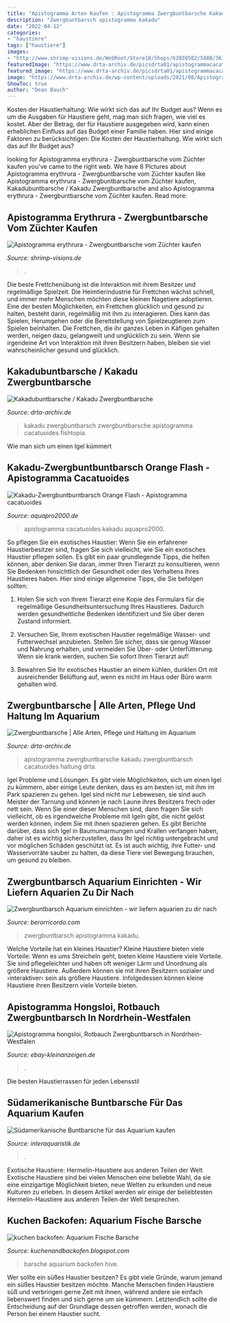 ```yaml
---
title: "Apistogramma Arten Kaufen : Apistogramma Zwergbuntbarsche Kakadu Zwergbuntbarsch Cacatuoides Haltung Drta"
description: "Zwergbuntbarsch apistogramma kakadu"
date: "2022-04-12"
categories:
- "haustiere"
tags: ["haustiere"]
images:
- "http://www.shrimp-visions.de/WebRoot/Store18/Shops/62020582/588B/3612/2284/FA33/33D6/C0A8/2BBA/299A/Apistogramma_erythrura1.jpg"
featuredImage: "https://www.drta-archiv.de/picsdrta01/apistogrammacacatuoides01.jpg"
featured_image: "https://www.drta-archiv.de/picsdrta01/apistogrammacacatuoides01.jpg"
image: "https://www.drta-archiv.de/wp-content/uploads/2021/08/Apistogramma-Cacatuoides-–-Kakadu-Zwergbuntbarsch-Image-1-300x163.jpg"
ShowToc: true
author: "Dean Bauch"
---
```



Kosten der Haustierhaltung: Wie wirkt sich das auf Ihr Budget aus?
Wenn es um die Ausgaben für Haustiere geht, mag man sich fragen, wie viel es kostet. Aber der Betrag, der für Haustiere ausgegeben wird, kann einen erheblichen Einfluss auf das Budget einer Familie haben. Hier sind einige Faktoren zu berücksichtigen:
Die Kosten der Haustierhaltung. Wie wirkt sich das auf Ihr Budget aus?

	

		
looking for Apistogramma erythrura - Zwergbuntbarsche vom Züchter kaufen you've came to the right web. We have 8 Pictures about Apistogramma erythrura - Zwergbuntbarsche vom Züchter kaufen like Apistogramma erythrura - Zwergbuntbarsche vom Züchter kaufen, Kakadubuntbarsche / Kakadu Zwergbuntbarsche and also Apistogramma erythrura - Zwergbuntbarsche vom Züchter kaufen. Read more:
		
    
## Apistogramma Erythrura - Zwergbuntbarsche Vom Züchter Kaufen

<img loading=lazy src="http://www.shrimp-visions.de/WebRoot/Store18/Shops/62020582/588B/3612/2284/FA33/33D6/C0A8/2BBA/299A/Apistogramma_erythrura1.jpg" onerror="this.onerror=null;this.src='https://tse4.mm.bing.net/th?id=OIP.SawUD1EoUBgixIg5y8VVfAAAAA&amp;pid=15.1';" alt="Apistogramma erythrura - Zwergbuntbarsche vom Züchter kaufen">

_Source: shrimp-visions.de_

>. 

	

Die beste Frettchenübung ist die Interaktion mit ihrem Besitzer und regelmäßige Spielzeit.
Die Heimtierindustrie für Frettchen wächst schnell, und immer mehr Menschen möchten diese kleinen Nagetiere adoptieren. Eine der besten Möglichkeiten, ein Frettchen glücklich und gesund zu halten, besteht darin, regelmäßig mit ihm zu interagieren. Dies kann das Spielen, Herumgehen oder die Bereitstellung von Spielzeugtieren zum Spielen beinhalten. Die Frettchen, die ihr ganzes Leben in Käfigen gehalten werden, neigen dazu, gelangweilt und unglücklich zu sein. Wenn sie irgendeine Art von Interaktion mit ihren Besitzern haben, bleiben sie viel wahrscheinlicher gesund und glücklich.

    
## Kakadubuntbarsche / Kakadu Zwergbuntbarsche

<img loading=lazy src="https://www.drta-archiv.de/wp-content/uploads/2021/08/Apistogramma-Cacatuoides-–-Kakadu-Zwergbuntbarsch-Image-1-300x163.jpg" onerror="this.onerror=null;this.src='https://tse2.mm.bing.net/th?id=OIP.Q0wd-an_i8gcbGLMyWdjeAAAAA&amp;pid=15.1';" alt="Kakadubuntbarsche / Kakadu Zwergbuntbarsche">

_Source: drta-archiv.de_

>kakadu zwergbuntbarsch zwergbuntbarsche apistogramma cacatuoides fishtopia. 

	

Wie man sich um einen Igel kümmert

    
## Kakadu-Zwergbuntbuntbarsch Orange Flash - Apistogramma Cacatuoides

<img loading=lazy src="https://www.aquapro2000.de/media/catalog/product/cache/1/image/1024x/c657acbaa43513bfcb392d597dba2b11/a/p/apistogramma_cacatuoides_3x_orange_3.jpg" onerror="this.onerror=null;this.src='https://tse3.mm.bing.net/th?id=OIP.Pt3-PAbGrCqthpzMCiIYSwHaE8&amp;pid=15.1';" alt="Kakadu-Zwergbuntbuntbarsch Orange Flash - Apistogramma cacatuoides">

_Source: aquapro2000.de_

>apistogramma cacatuoides kakadu aquapro2000. 

	

So pflegen Sie ein exotisches Haustier:
Wenn Sie ein erfahrener Haustierbesitzer sind, fragen Sie sich vielleicht, wie Sie ein exotisches Haustier pflegen sollen. Es gibt ein paar grundlegende Tipps, die helfen können, aber denken Sie daran, immer Ihren Tierarzt zu konsultieren, wenn Sie Bedenken hinsichtlich der Gesundheit oder des Verhaltens Ihres Haustieres haben. Hier sind einige allgemeine Tipps, die Sie befolgen sollten:
1. Holen Sie sich von Ihrem Tierarzt eine Kopie des Formulars für die regelmäßige Gesundheitsuntersuchung Ihres Haustieres. Dadurch werden gesundheitliche Bedenken identifiziert und Sie über deren Zustand informiert.

2. Versuchen Sie, Ihrem exotischen Haustier regelmäßige Wasser- und Futterwechsel anzubieten. Stellen Sie sicher, dass sie genug Wasser und Nahrung erhalten, und vermeiden Sie Über- oder Unterfütterung. Wenn sie krank werden, suchen Sie sofort Ihren Tierarzt auf!

3. Bewahren Sie Ihr exotisches Haustier an einem kühlen, dunklen Ort mit ausreichender Belüftung auf, wenn es nicht im Haus oder Büro warm gehalten wird.

    
## Zwergbuntbarsche | Alle Arten, Pflege Und Haltung Im Aquarium

<img loading=lazy src="https://www.drta-archiv.de/picsdrta01/apistogrammacacatuoides01.jpg" onerror="this.onerror=null;this.src='https://tse3.mm.bing.net/th?id=OIP.ePrJCjlhVgKZGaIlcB-lNAHaFD&amp;pid=15.1';" alt="Zwergbuntbarsche | Alle Arten, Pflege und Haltung im Aquarium">

_Source: drta-archiv.de_

>apistogramma zwergbuntbarsche kakadu zwergbuntbarsch cacatuoides haltung drta. 

	

Igel Probleme und Lösungen.
Es gibt viele Möglichkeiten, sich um einen Igel zu kümmern, aber einige Leute denken, dass es am besten ist, mit ihm im Park spazieren zu gehen. Igel sind nicht nur Lebewesen, sie sind auch Meister der Tarnung und können je nach Laune ihres Besitzers frech oder nett sein. Wenn Sie einer dieser Menschen sind, dann fragen Sie sich vielleicht, ob es irgendwelche Probleme mit Igeln gibt, die nicht gelöst werden können, indem Sie mit ihnen spazieren gehen.
Es gibt Berichte darüber, dass sich Igel in Baumumarmungen und Krallen verfangen haben, daher ist es wichtig sicherzustellen, dass Ihr Igel richtig untergebracht und vor möglichen Schäden geschützt ist. Es ist auch wichtig, ihre Futter- und Wasservorräte sauber zu halten, da diese Tiere viel Bewegung brauchen, um gesund zu bleiben.

    
## Zwergbuntbarsch Aquarium Einrichten - Wir Liefern Aquarien Zu Dir Nach

<img loading=lazy src="https://berorricordo.com/cmhqpt/80vAK3ogkkVNxOMfdqRWXgHaEK.jpg" onerror="this.onerror=null;this.src='https://tse1.mm.bing.net/th?id=OIP.wxdMIjVe0INNpvO6i9zheAAAAA&amp;pid=15.1';" alt="Zwergbuntbarsch Aquarium einrichten - wir liefern aquarien zu dir nach">

_Source: berorricordo.com_

>zwergbuntbarsch apistogramma kakadu. 

	

Welche Vorteile hat ein kleines Haustier?
Kleine Haustiere bieten viele Vorteile:
Wenn es ums Streicheln geht, bieten kleine Haustiere viele Vorteile. Sie sind pflegeleichter und haben oft weniger Lärm und Unordnung als größere Haustiere. Außerdem können sie mit ihren Besitzern sozialer und ›interaktiver‹ sein als größere Haustiere. Infolgedessen können kleine Haustiere ihren Besitzern viele Vorteile bieten.

    
## Apistogramma Hongsloi, Rotbauch Zwergbuntbarsch In Nordrhein-Westfalen

<img loading=lazy src="https://i.ebayimg.com/00/s/MTYwMFgxMjAw/z/X-gAAOSwRn9eF2We/$_59.JPG" onerror="this.onerror=null;this.src='https://tse4.mm.bing.net/th?id=OIP.Up01uLwG8Z8K8Eh_9R1RRwHaJ4&amp;pid=15.1';" alt="Apistogramma hongsloi, Rotbauch Zwergbuntbarsch in Nordrhein-Westfalen">

_Source: ebay-kleinanzeigen.de_

>. 

	

Die besten Haustierrassen für jeden Lebensstil

    
## Südamerikanische Buntbarsche Für Das Aquarium Kaufen

<img loading=lazy src="https://cdn02.plentymarkets.com/idwditcg5ajj/item/images/8897/middle/Apistogramma-cacatuoides-super-red-14.jpg" onerror="this.onerror=null;this.src='https://tse1.mm.bing.net/th?id=OIP.cQIgpXZNLy3XiP8g3jF49gAAAA&amp;pid=15.1';" alt="Südamerikanische Buntbarsche für das Aquarium kaufen">

_Source: interaquaristik.de_

>. 

	

Exotische Haustiere: Hermelin-Haustiere aus anderen Teilen der Welt
Exotische Haustiere sind bei vielen Menschen eine beliebte Wahl, da sie eine einzigartige Möglichkeit bieten, neue Welten zu erkunden und neue Kulturen zu erleben. In diesem Artikel werden wir einige der beliebtesten Hermelin-Haustiere aus anderen Teilen der Welt besprechen.

    
## Kuchen Backofen: Aquarium Fische Barsche

<img loading=lazy src="https://farm1.static.flickr.com/522/17721495704_ac78e17c8c_b.jpg" onerror="this.onerror=null;this.src='https://tse4.mm.bing.net/th?id=OIP.PEEMGOOQcCiCnldZreFDUwHaE8&amp;pid=15.1';" alt="kuchen backofen: Aquarium Fische Barsche">

_Source: kuchenandbackofen.blogspot.com_

>barsche aquarium backofen hive. 

	

Wer sollte ein süßes Haustier besitzen?
Es gibt viele Gründe, warum jemand ein süßes Haustier besitzen möchte. Manche Menschen finden Haustiere süß und verbringen gerne Zeit mit ihnen, während andere sie einfach liebenswert finden und sich gerne um sie kümmern. Letztendlich sollte die Entscheidung auf der Grundlage dessen getroffen werden, wonach die Person bei einem Haustier sucht.

